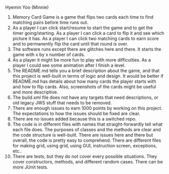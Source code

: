 Hyemin Yoo (Minnie)

1. Memory Card Game is a game that flips two cards each time to find matching pairs before time runs out.
2. As a player I can click start/resume to start the game and to get the timer going/starting. As a player I can click a card to flip it and see which picture it has. As a player I can click two matching cards to earn score and to permanently flip the card until that round is over. 
3. The software runs except there are glitches here and there. It starts the game with x by x number of cards.
4. As a player it might be more fun to play with more difficulties. As a player I could see some animation after I finish a level.
5. The README.md tells you a brief description about the game, and that this project is well-built in terms of logic and design. It would be better if README.md has details about how many cards the player starts with and how to flip cards. Also, screenshots of the cards might be useful and more descriptive.
6. The build.xml file does not have any targets that need descriptions, or old legacy JWS stuff that needs to be removed.
7. There are enough issues to earn 1000 points by working on this project. The expectations to how the issues should be fixed are clear.
8. There are no issues added because this is a switched repo.
9. The code is in different files with names that straight-forwardly tell what each file does. The purposes of classes and the methods are clear and the code structure is well-built. There are issues here and there but overall, the code is pretty easy to comprehend. There are different files for making grid, using grid, using GUI, instruction screen, exceptions, etc.. 
10. There are tests, but they do not cover every possible situations. They cover constructors, methods, and different random cases. There can be more JUnit tests. 
